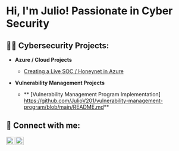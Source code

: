 <h1>Hi, I'm Julio! Passionate in Cyber Security
<h2>👨‍💻 Cybersecurity Projects:</h2>

- <b>Azure / Cloud Projects</b>
  - [Creating a Live SOC / Honeynet in Azure](https://github.com/JulioV201/Azure-SOC)
 
- <b>Vulnerability Management Projects</b>
  - ** [Vulnerability Management Program Implementation] https://github.com/JulioV201/vulnerability-management-program/blob/main/README.md**




<h2> 🤳 Connect with me:</h2> 

[<img align="left" alt="JoshMadakor | Twitter" width="22px" src="https://cdn.jsdelivr.net/npm/simple-icons@v3/icons/twitter.svg" />][twitter]
[<img align="left" alt="JoshMadakor | LinkedIn" width="22px" src="https://cdn.jsdelivr.net/npm/simple-icons@v3/icons/linkedin.svg" />][linkedin]

[twitter]: https://x.com/JulioVi15690759
[linkedin]: http://linkedin.com/in/julio-v-201jv




